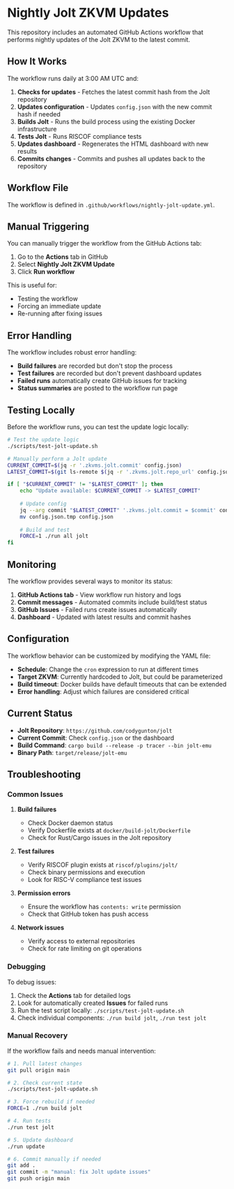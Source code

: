 # Nightly Jolt ZKVM Updates

This repository includes an automated GitHub Actions workflow that performs nightly updates of the Jolt ZKVM to the latest commit.

## How It Works

The workflow runs daily at 3:00 AM UTC and:

1. **Checks for updates** - Fetches the latest commit hash from the Jolt repository
2. **Updates configuration** - Updates `config.json` with the new commit hash if needed
3. **Builds Jolt** - Runs the build process using the existing Docker infrastructure
4. **Tests Jolt** - Runs RISCOF compliance tests
5. **Updates dashboard** - Regenerates the HTML dashboard with new results
6. **Commits changes** - Commits and pushes all updates back to the repository

## Workflow File

The workflow is defined in `.github/workflows/nightly-jolt-update.yml`.

## Manual Triggering

You can manually trigger the workflow from the GitHub Actions tab:

1. Go to the **Actions** tab in GitHub
2. Select **Nightly Jolt ZKVM Update**
3. Click **Run workflow**

This is useful for:
- Testing the workflow
- Forcing an immediate update
- Re-running after fixing issues

## Error Handling

The workflow includes robust error handling:

- **Build failures** are recorded but don't stop the process
- **Test failures** are recorded but don't prevent dashboard updates  
- **Failed runs** automatically create GitHub issues for tracking
- **Status summaries** are posted to the workflow run page

## Testing Locally

Before the workflow runs, you can test the update logic locally:

```bash
# Test the update logic
./scripts/test-jolt-update.sh

# Manually perform a Jolt update
CURRENT_COMMIT=$(jq -r '.zkvms.jolt.commit' config.json)
LATEST_COMMIT=$(git ls-remote $(jq -r '.zkvms.jolt.repo_url' config.json) HEAD | cut -f1 | head -c8)

if [ "$CURRENT_COMMIT" != "$LATEST_COMMIT" ]; then
    echo "Update available: $CURRENT_COMMIT -> $LATEST_COMMIT"
    
    # Update config
    jq --arg commit "$LATEST_COMMIT" '.zkvms.jolt.commit = $commit' config.json > config.json.tmp
    mv config.json.tmp config.json
    
    # Build and test
    FORCE=1 ./run all jolt
fi
```

## Monitoring

The workflow provides several ways to monitor its status:

1. **GitHub Actions tab** - View workflow run history and logs
2. **Commit messages** - Automated commits include build/test status
3. **GitHub Issues** - Failed runs create issues automatically  
4. **Dashboard** - Updated with latest results and commit hashes

## Configuration

The workflow behavior can be customized by modifying the YAML file:

- **Schedule**: Change the `cron` expression to run at different times
- **Target ZKVM**: Currently hardcoded to Jolt, but could be parameterized
- **Build timeout**: Docker builds have default timeouts that can be extended
- **Error handling**: Adjust which failures are considered critical

## Current Status

- **Jolt Repository**: `https://github.com/codygunton/jolt`
- **Current Commit**: Check `config.json` or the dashboard
- **Build Command**: `cargo build --release -p tracer --bin jolt-emu`
- **Binary Path**: `target/release/jolt-emu`

## Troubleshooting

### Common Issues

1. **Build failures**
   - Check Docker daemon status
   - Verify Dockerfile exists at `docker/build-jolt/Dockerfile`
   - Check for Rust/Cargo issues in the Jolt repository

2. **Test failures**  
   - Verify RISCOF plugin exists at `riscof/plugins/jolt/`
   - Check binary permissions and execution
   - Look for RISC-V compliance test issues

3. **Permission errors**
   - Ensure the workflow has `contents: write` permission
   - Check that GitHub token has push access

4. **Network issues**
   - Verify access to external repositories
   - Check for rate limiting on git operations

### Debugging

To debug issues:

1. Check the **Actions** tab for detailed logs
2. Look for automatically created **Issues** for failed runs
3. Run the test script locally: `./scripts/test-jolt-update.sh`
4. Check individual components: `./run build jolt`, `./run test jolt`

### Manual Recovery

If the workflow fails and needs manual intervention:

```bash
# 1. Pull latest changes
git pull origin main

# 2. Check current state
./scripts/test-jolt-update.sh

# 3. Force rebuild if needed
FORCE=1 ./run build jolt

# 4. Run tests
./run test jolt

# 5. Update dashboard  
./run update

# 6. Commit manually if needed
git add .
git commit -m "manual: fix Jolt update issues"
git push origin main
```